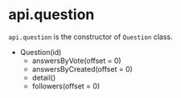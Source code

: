 # api.question

`api.question` is the constructor of `Question` class.

- Question(id)
  + answersByVote(offset = 0)
  + answersByCreated(offset = 0)
  + detail()
  + followers(offset = 0)
